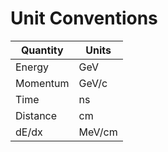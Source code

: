 # Unit Conventions
| Quantity | Units  |
| -------- | ------ |
| Energy   | GeV    |
| Momentum | GeV/c  |
| Time     | ns     | 
| Distance | cm     |
| dE/dx    | MeV/cm |
